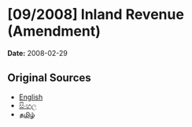 # [09/2008] Inland Revenue (Amendment)

**Date:** 2008-02-29

## Original Sources

- [English](https://documents.gov.lk/view/acts/2008/2/09-2008_E.pdf)
- [සිංහල](https://documents.gov.lk/view/acts/2008/2/09-2008_S.pdf)
- [தமிழ்](https://documents.gov.lk/view/acts/2008/2/09-2008_T.pdf)
